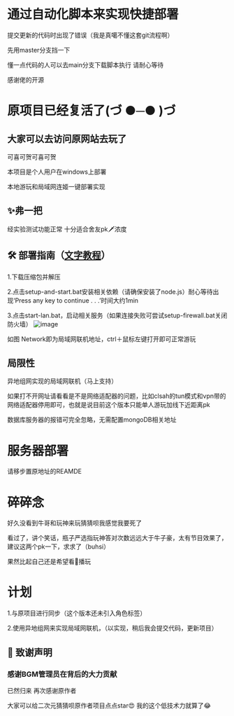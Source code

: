 # 通过自动化脚本来实现快捷部署
提交更新的代码时出现了错误（我是真噶不懂这套git流程啊）

先用master分支挡一下

懂一点代码的人可以去main分支下载脚本执行
请耐心等待



感谢佬的开源
# 原项目已经复活了(づ ●─● )づ

## 大家可以去访问原网站去玩了

可喜可贺可喜可贺

本项目是个人用户在windows上部署

本地游玩和局域网连姬一键部署实现

## ✨弗一把
经实验测试功能正常
十分适合舍友pk🗡浓度





## 🛠️ 部署指南（[文字教程](https://github.com/czjun/anime-character-guessr/blob/master/%E6%96%87%E5%AD%97%E6%95%99%E7%A8%8B.txt)）
1.下载压缩包并解压

2.点击setup-and-start.bat安装相关依赖（请确保安装了node.js）耐心等待出现‘Press any key to continue . . .’时间大约1min

3.点击start-lan.bat，启动相关服务（如果连接失败可尝试setup-firewall.bat关闭防火墙）
![image](https://github.com/user-attachments/assets/441968cd-34a5-4a3e-94a3-68eb1b7501a8)

如图 Network即为局域网联机地址，ctrl＋鼠标左键打开即可正常游玩

## 局限性
异地组网实现的局域网联机（马上支持）

如果打不开网址请看看是不是网络适配器的问题，比如clsah的tun模式和vpn带的网络适配器停用即可，也就是说目前这个版本只能单人游玩加线下近距离pk

数据库服务器的报错可完全忽略，无需配置mongoDB相关地址

# 服务器部署
请移步置原地址的REAMDE

# 碎碎念
好久没看到牛哥和玩神来玩猜猜呗我感觉我要死了

看过了，讲个笑话，瓶子严选指玩神答对次数远远大于牛子豪，太有节目效果了，建议这两个pk一下，求求了（buhsi）

果然比起自己还是希望看🐖播玩




# 计划
1.与原项目进行同步（这个版本还未引入角色标签）

2.使用异地组网来实现局域网联机，（以实现，稍后我会提交代码，更新项目）



## 🙏 致谢声明
### 感谢BGM管理员在背后的大力贡献
已然归来
再次感谢原作者

大家可以给二次元猜猜呗原作者项目点点star😍
我的这个低技术力就算了😂
